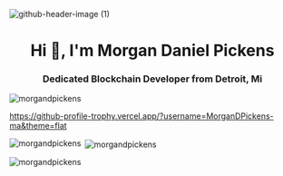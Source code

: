 
![github-header-image (1)](https://github.com/MorganDPickens/MorganDPickens/assets/144762064/10aca8d1-53ce-4dfb-9124-468d42d2d37f)

<h1 align="center">Hi 👋, I'm Morgan Daniel Pickens</h1>
<h3 align="center">Dedicated Blockchain Developer from Detroit, Mi</h3>

<p align="left"> <img src="https://komarev.com/ghpvc/?username=morgandpickens&label=Profile%20views&color=0e75b6&style=flat" alt="morgandpickens" /> </p>

https://github-profile-trophy.vercel.app/?username=MorganDPickens-ma&theme=flat

<p><img align="left" src="https://github-readme-stats.vercel.app/api/top-langs?username=morgandpickens&show_icons=true&locale=en&layout=compact" alt="morgandpickens" /></p>

<p>&nbsp;<img align="center" src="https://github-readme-stats.vercel.app/api?username=morgandpickens&show_icons=true&locale=en" alt="morgandpickens" /></p>

<p><img align="center" src="https://github-readme-streak-stats.herokuapp.com/?user=morgandpickens&" alt="morgandpickens" /></p>
